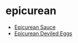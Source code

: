 # epicurean

 * [Epicurean Sauce](index/e/epicurean-sauce-101740.json)
 * [Epicurean Deviled Eggs](index/e/epicurean-deviled-eggs.json)
